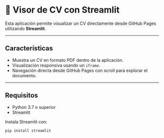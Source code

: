 # 📄 Visor de CV con Streamlit

Esta aplicación permite visualizar un CV directamente desde GitHub Pages utilizando **Streamlit**.  

---

## Características

- Muestra un CV en formato PDF dentro de la aplicación.
- Visualización responsiva usando un `iframe`.
- Navegación directa desde GitHub Pages con scroll para explorar el documento.

---

## Requisitos

- Python 3.7 o superior
- Streamlit

Instala Streamlit con:

```bash
pip install streamlit
